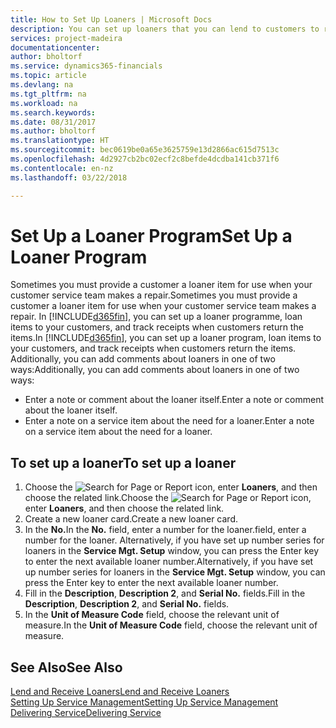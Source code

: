 ```yaml
---
title: How to Set Up Loaners | Microsoft Docs
description: You can set up loaners that you can lend to customers to replace service items while they are in service.
services: project-madeira
documentationcenter: 
author: bholtorf
ms.service: dynamics365-financials
ms.topic: article
ms.devlang: na
ms.tgt_pltfrm: na
ms.workload: na
ms.search.keywords: 
ms.date: 08/31/2017
ms.author: bholtorf
ms.translationtype: HT
ms.sourcegitcommit: bec0619be0a65e3625759e13d2866ac615d7513c
ms.openlocfilehash: 4d2927cb2bc02ecf2c8befde4dcdba141cb371f6
ms.contentlocale: en-nz
ms.lasthandoff: 03/22/2018

---
```

# <a name="set-up-a-loaner-program"></a><span data-ttu-id="76379-103">Set Up a Loaner Program</span><span class="sxs-lookup"><span data-stu-id="76379-103">Set Up a Loaner Program</span></span>
<span data-ttu-id="76379-104">Sometimes you must provide a customer a loaner item for use when your customer service team makes a repair.</span><span class="sxs-lookup"><span data-stu-id="76379-104">Sometimes you must provide a customer a loaner item for use when your customer service team makes a repair.</span></span> <span data-ttu-id="76379-105">In [!INCLUDE[d365fin](includes/d365fin_md.md)], you can set up a loaner programme, loan items to your customers, and track receipts when customers return the items.</span><span class="sxs-lookup"><span data-stu-id="76379-105">In [!INCLUDE[d365fin](includes/d365fin_md.md)], you can set up a loaner program, loan items to your customers, and track receipts when customers return the items.</span></span> <span data-ttu-id="76379-106">Additionally, you can add comments about loaners in one of two ways:</span><span class="sxs-lookup"><span data-stu-id="76379-106">Additionally, you can add comments about loaners in one of two ways:</span></span>  
  
* <span data-ttu-id="76379-107">Enter a note or comment about the loaner itself.</span><span class="sxs-lookup"><span data-stu-id="76379-107">Enter a note or comment about the loaner itself.</span></span>  
* <span data-ttu-id="76379-108">Enter a note on a service item about the need for a loaner.</span><span class="sxs-lookup"><span data-stu-id="76379-108">Enter a note on a service item about the need for a loaner.</span></span>  

## <a name="to-set-up-a-loaner"></a><span data-ttu-id="76379-109">To set up a loaner</span><span class="sxs-lookup"><span data-stu-id="76379-109">To set up a loaner</span></span>  
1. <span data-ttu-id="76379-110">Choose the ![Search for Page or Report](media/ui-search/search_small.png "Search for Page or Report icon") icon, enter **Loaners**, and then choose the related link.</span><span class="sxs-lookup"><span data-stu-id="76379-110">Choose the ![Search for Page or Report](media/ui-search/search_small.png "Search for Page or Report icon") icon, enter **Loaners**, and then choose the related link.</span></span>  
2. <span data-ttu-id="76379-111">Create a new loaner card.</span><span class="sxs-lookup"><span data-stu-id="76379-111">Create a new loaner card.</span></span> 
3. <span data-ttu-id="76379-112">In the **No.**</span><span class="sxs-lookup"><span data-stu-id="76379-112">In the **No.**</span></span> <span data-ttu-id="76379-113">field, enter a number for the loaner.</span><span class="sxs-lookup"><span data-stu-id="76379-113">field, enter a number for the loaner.</span></span> <span data-ttu-id="76379-114">Alternatively, if you have set up number series for loaners in the **Service Mgt. Setup** window, you can press the Enter key to enter the next available loaner number.</span><span class="sxs-lookup"><span data-stu-id="76379-114">Alternatively, if you have set up number series for loaners in the **Service Mgt. Setup** window, you can press the Enter key to enter the next available loaner number.</span></span>  
4. <span data-ttu-id="76379-115">Fill in the **Description**, **Description 2**, and **Serial No.** fields.</span><span class="sxs-lookup"><span data-stu-id="76379-115">Fill in the **Description**, **Description 2**, and **Serial No.** fields.</span></span>  
5. <span data-ttu-id="76379-116">In the **Unit of Measure Code** field, choose the relevant unit of measure.</span><span class="sxs-lookup"><span data-stu-id="76379-116">In the **Unit of Measure Code** field, choose the relevant unit of measure.</span></span>  
  
## <a name="see-also"></a><span data-ttu-id="76379-117">See Also</span><span class="sxs-lookup"><span data-stu-id="76379-117">See Also</span></span>
[<span data-ttu-id="76379-118">Lend and Receive Loaners</span><span class="sxs-lookup"><span data-stu-id="76379-118">Lend and Receive Loaners</span></span>](service-how-to-lend-receive-loaners.md)  
[<span data-ttu-id="76379-119">Setting Up Service Management</span><span class="sxs-lookup"><span data-stu-id="76379-119">Setting Up Service Management</span></span>](service-setup-service.md)  
[<span data-ttu-id="76379-120">Delivering Service</span><span class="sxs-lookup"><span data-stu-id="76379-120">Delivering Service</span></span>](service-deliver-service.md)  


